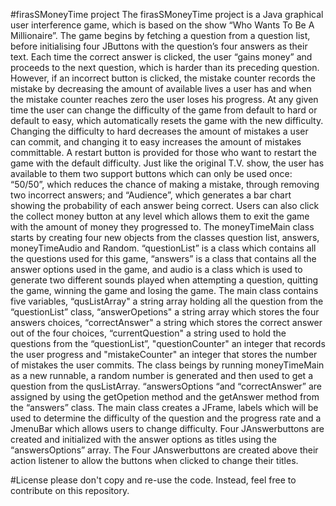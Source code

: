 #firasSMoneyTime project
The firasSMoneyTime project is a Java graphical user interference game, which is based on the show “Who Wants To Be A Millionaire”. The game begins by fetching a question from a question list, before initialising four JButtons with the question’s four answers as their text. Each time the correct answer is clicked, the user “gains money” and proceeds to the next question, which is harder than its preceding question. However, if an incorrect button is clicked, the mistake counter records the mistake by decreasing the amount of available lives a user has and when the mistake counter reaches zero the user loses his progress. At any given time the user can change the difficulty of the game from default to hard or default to easy, which automatically resets the game with the new difficulty. Changing the difficulty to hard decreases the amount of mistakes a user can commit, and changing it to easy increases the amount of mistakes committable. A restart button is provided for those who want to restart the game with the default difficulty. Just like the original T.V. show, the user has available to them two support buttons which can only be used once: “50/50”, which reduces the chance of making a mistake, through removing two incorrect answers; and “Audience”, which generates a bar chart showing the probability of each answer being correct. Users can also click the collect money button at any level which allows them to exit the game with the amount of money they progressed to. 
The moneyTimeMain class starts by creating four new objects from the classes question list, answers, moneyTimeAudio and Random. “questionList” is a class which contains all the questions used for this game, “answers” is a class that contains all the answer options used in the game, and audio is a class which is used to generate two different sounds played when attempting a question, quitting the game, winning the game and losing the game. The main class contains five variables, “qusListArray" a string array holding all the question from the “questionList” class, “answerOpetions" a string array which stores the four answers choices, “correctAnswer" a string which stores the correct answer out of the four choices, “currentQuestion" a string used to hold the questions from the “questionList”, "questionCounter" an integer that records the user progress and "mistakeCounter" an  integer that stores the number of mistakes the user commits. The class beings by running moneyTimeMain as a new runnable, a random number is generated and then used to get a question from the qusListArray. “answersOptions “and “correctAnswer” are assigned by using the getOpetion method and the getAnswer method from the “answers” class. The main class creates a JFrame, labels which will be used to determine the difficulty of the question and the progress rate and a JmenuBar which allows users to change difficulty. Four JAnswerbuttons are created and initialized with the answer options as titles using the “answersOptions” array. The Four JAnswerbuttons are created above their action listener to allow the buttons when clicked to change their titles.

#License
please don't copy and re-use the code. Instead, feel free to contribute on this repository.
